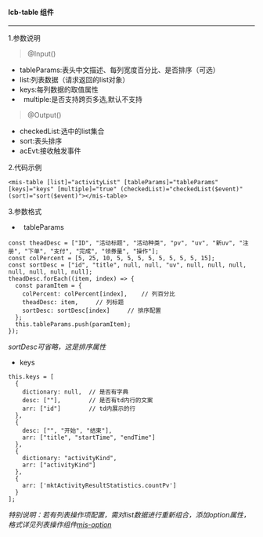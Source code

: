 #### lcb-table 组件
***

1.参数说明
>@Input()
*   tableParams:表头中文描述、每列宽度百分比、是否排序（可选）
*   list:列表数据（请求返回的list对象）
*   keys:每列数据的取值属性
*   multiple:是否支持跨页多选,默认不支持
>@Output()
*   checkedList:选中的list集合
*   sort:表头排序
*   acEvt:接收触发事件

2.代码示例
```
<mis-table [list]="activityList" [tableParams]="tableParams" [keys]="keys" [multiple]="true" (checkedList)="checkedList($event)" (sort)="sort($event)"></mis-table>
```

3.参数格式
*   tableParams
```
const theadDesc = ["ID", "活动标题", "活动种类", "pv", "uv", "新uv", "注册", "下单", "支付", "完成", "领券量", "操作"];
const colPercent = [5, 25, 10, 5, 5, 5, 5, 5, 5, 5, 5, 15];
const sortDesc = ["id", "title", null, null, "uv", null, null, null, null, null, null, null];
theadDesc.forEach((item, index) => {
  const paramItem = {
    colPercent: colPercent[index],    // 列百分比
    theadDesc: item,     // 列标题
    sortDesc: sortDesc[index]     // 排序配置
  };
  this.tableParams.push(paramItem);
});

```
*sortDesc可省略，这是排序属性*

*   keys
```
this.keys = [
  {
    dictionary: null,  // 是否有字典
    desc: [""],        // 是否有td内行的文案
    arr: ["id"]        // td内展示的行
  },
  {
    desc: ["", "开始", "结束"],
    arr: ["title", "startTime", "endTime"]
  },
  {
    dictionary: "activityKind",
    arr: ["activityKind"]
  },
  {
    arr: ['mktActivityResultStatistics.countPv']
  }
];

```
*特别说明：若有列表操作项配置，需对list数据进行重新组合，添加option属性，格式详见列表操作组件[mis-option](https://github.com/syress/lcb/blob/master/mis-options.md)*
